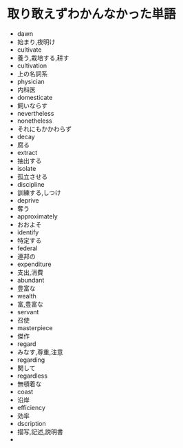 # 取り敢えずわかんなかった単語
+ dawn
+ 始まり,夜明け
+ cultivate
+ 養う,栽培する,耕す
+ cultivation
+ 上の名詞系
+ physician
+ 内科医
+ domesticate
+ 飼いならす
+ nevertheless
+ nonetheless
+ それにもかかわらず
+ decay
+ 腐る
+ extract
+ 抽出する
+ isolate
+ 孤立させる
+ discipline
+ 訓練する,しつけ
+ deprive
+ 奪う
+ approximately
+ おおよそ
+ identify
+ 特定する
+ federal
+ 連邦の
+ expenditure
+ 支出,消費
+ abundant
+ 豊富な
+ wealth
+ 富,豊富な
+ servant
+ 召使
+ masterpiece
+ 傑作
+ regard
+ みなす,尊重,注意
+ regarding
+ 関して
+ regardless
+ 無頓着な
+ coast
+ 沿岸
+ efficiency
+ 効率
+ dscription
+ 描写,記述,説明書
+
